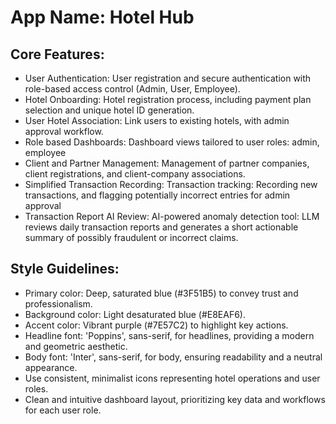 # **App Name**: Hotel Hub

## Core Features:

- User Authentication: User registration and secure authentication with role-based access control (Admin, User, Employee).
- Hotel Onboarding: Hotel registration process, including payment plan selection and unique hotel ID generation.
- User Hotel Association: Link users to existing hotels, with admin approval workflow.
- Role based Dashboards: Dashboard views tailored to user roles: admin, employee
- Client and Partner Management: Management of partner companies, client registrations, and client-company associations.
- Simplified Transaction Recording: Transaction tracking: Recording new transactions, and flagging potentially incorrect entries for admin approval
- Transaction Report AI Review: AI-powered anomaly detection tool: LLM reviews daily transaction reports and generates a short actionable summary of possibly fraudulent or incorrect claims.

## Style Guidelines:

- Primary color: Deep, saturated blue (#3F51B5) to convey trust and professionalism.
- Background color: Light desaturated blue (#E8EAF6).
- Accent color: Vibrant purple (#7E57C2) to highlight key actions.
- Headline font: 'Poppins', sans-serif, for headlines, providing a modern and geometric aesthetic.
- Body font: 'Inter', sans-serif, for body, ensuring readability and a neutral appearance.
- Use consistent, minimalist icons representing hotel operations and user roles.
- Clean and intuitive dashboard layout, prioritizing key data and workflows for each user role.
